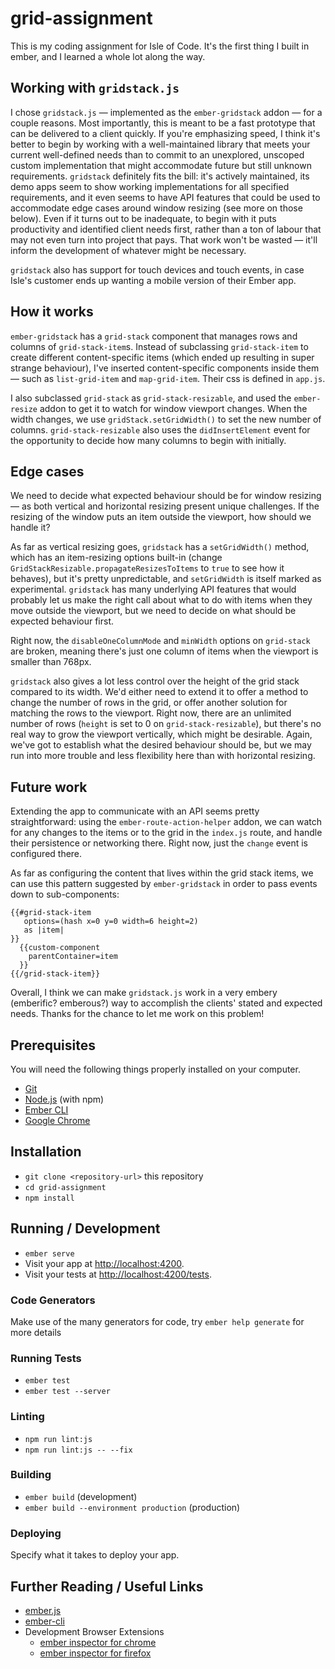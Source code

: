 # grid-assignment

This is my coding assignment for Isle of Code. It's the first thing I built in ember, and I learned a whole lot along the way.

## Working with `gridstack.js`

I chose `gridstack.js` — implemented as the `ember-gridstack` addon — for a couple reasons. Most importantly, this is meant to be a fast prototype that can be delivered to a client quickly. If you're emphasizing speed, I think it's better to begin by working with a well-maintained library that meets your current well-defined needs than to commit to an unexplored, unscoped custom implementation that might accommodate future but still unknown requirements. `gridstack` definitely fits the bill: it's actively maintained, its demo apps seem to show working implementations for all specified requirements, and it even seems to have API features that could be used to accommodate edge cases around window resizing (see more on those below). Even if it turns out to be inadequate, to begin with it puts productivity and identified client needs first, rather than a ton of labour that may not even turn into project that pays. That work won't be wasted — it'll inform the development of whatever might be necessary.

`gridstack` also has support for touch devices and touch events, in case Isle's customer ends up wanting a mobile version of their Ember app.

## How it works

`ember-gridstack` has a `grid-stack` component that manages rows and columns of `grid-stack-item`s. Instead of subclassing `grid-stack-item` to create different content-specific items (which ended up resulting in super strange behaviour), I've inserted content-specific components inside them — such as `list-grid-item` and `map-grid-item`. Their css is defined in `app.js`.

I also subclassed `grid-stack` as `grid-stack-resizable`, and used the `ember-resize` addon to get it to watch for window viewport changes. When the width changes, we use `gridStack.setGridWidth()` to set the new number of columns. `grid-stack-resizable` also uses the `didInsertElement` event for the opportunity to decide how many columns to begin with initially.

## Edge cases

We need to decide what expected behaviour should be for window resizing — as both vertical and horizontal resizing present unique challenges. If the resizing of the window puts an item outside the viewport, how should we handle it?

As far as vertical resizing goes, `gridstack` has a `setGridWidth()` method, which has an item-resizing options built-in (change `GridStackResizable.propagateResizesToItems` to `true` to see how it behaves), but it's pretty unpredictable, and `setGridWidth` is itself marked as experimental. `gridstack` has many underlying API features that would probably let us make the right call about what to do with items when they move outside the viewport, but we need to decide on what should be expected behaviour first.

Right now, the `disableOneColumnMode` and `minWidth` options on `grid-stack` are broken, meaning there's just one column of items when the viewport is smaller than 768px.

`gridstack` also gives a lot less control over the height of the grid stack compared to its width. We'd either need to extend it to offer a method to change the number of rows in the grid, or offer another solution for matching the rows to the viewport. Right now, there are an unlimited number of rows (`height` is set to 0 on `grid-stack-resizable`), but there's no real way to grow the viewport vertically, which might be desirable. Again, we've got to establish what the desired behaviour should be, but we may run into more trouble and less flexibility here than with horizontal resizing.

## Future work

Extending the app to communicate with an API seems pretty straightforward: using the `ember-route-action-helper` addon, we can watch for any changes to the items or to the grid in the `index.js` route, and handle their persistence or networking there. Right now, just the `change` event is configured there.

As far as configuring the content that lives within the grid stack items, we can use this pattern suggested by `ember-gridstack` in order to pass events down to sub-components:

```
{{#grid-stack-item
   options=(hash x=0 y=0 width=6 height=2)
   as |item|
}}
  {{custom-component
    parentContainer=item
  }}
{{/grid-stack-item}}
```

Overall, I think we can make `gridstack.js` work in a very embery (emberific? emberous?) way to accomplish the clients' stated and expected needs. Thanks for the chance to let me work on this problem!

## Prerequisites

You will need the following things properly installed on your computer.

* [Git](https://git-scm.com/)
* [Node.js](https://nodejs.org/) (with npm)
* [Ember CLI](https://ember-cli.com/)
* [Google Chrome](https://google.com/chrome/)

## Installation

* `git clone <repository-url>` this repository
* `cd grid-assignment`
* `npm install`

## Running / Development

* `ember serve`
* Visit your app at [http://localhost:4200](http://localhost:4200).
* Visit your tests at [http://localhost:4200/tests](http://localhost:4200/tests).

### Code Generators

Make use of the many generators for code, try `ember help generate` for more details

### Running Tests

* `ember test`
* `ember test --server`

### Linting

* `npm run lint:js`
* `npm run lint:js -- --fix`

### Building

* `ember build` (development)
* `ember build --environment production` (production)

### Deploying

Specify what it takes to deploy your app.

## Further Reading / Useful Links

* [ember.js](https://emberjs.com/)
* [ember-cli](https://ember-cli.com/)
* Development Browser Extensions
  * [ember inspector for chrome](https://chrome.google.com/webstore/detail/ember-inspector/bmdblncegkenkacieihfhpjfppoconhi)
  * [ember inspector for firefox](https://addons.mozilla.org/en-US/firefox/addon/ember-inspector/)
